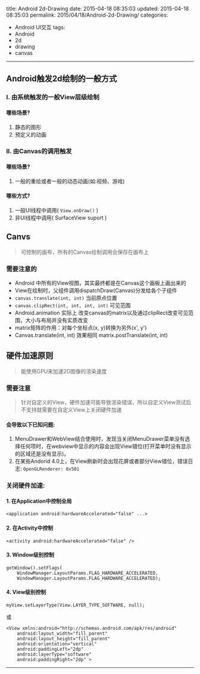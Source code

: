 title: Android 2d-Drawing
date: 2015-04-18 08:35:03
updated: 2015-04-18 08:35:03
permalink: 2015/04/18/Android-2d-Drawing/
categories:
- Android UI交互
tags:
- Android
- 2d
- drawing
- canvas

---

## Android触发2d绘制的一般方式

### I. 由系统触发的一般View层级绘制

#### 哪些场景?

1. 静态的图形
2. 预定义的动画

### II. 由Canvas的调用触发

#### 哪些场景?

1. 一般的重绘或者一般的动态动画(如:视频、游戏)

<!--more-->

#### 哪些方式?

1. 一般UI线程中调用( `View.onDraw()` )
2. 非UI线程中调用( SurfaceView suport )

## Canvs

> 可控制的画布，所有的Canvas绘制调用会保存在画布上

### 需要注意的

- Android 中所有的View视图，其实最终都是在Canvas这个画板上画出来的
- View在绘制时，父组件调用dispatchDraw(Canvas)分发给各个子组件
- `canvas.translate(int, int)` 当前原点位置
- `canvas.clipRect(int, int, int, int)` 可见范围
- Android.animation 实际上 改变canvas的matrix以及通过clipRect改变可见范围，大小与布局并没有实质改变
- matrix矩阵的作用：对每个坐标点(x, y)转换为另外(x', y')
- Canvas.translate(int, int) 效果相同 matrix.postTranslate(int, int)

## 硬件加速原则

> 能使用GPU来加速2D图像的渲染速度

### 需要注意

> 针对自定义的View，硬件加速可能导致渲染错误，所以自定义View测试后不支持就需要在自定义View上关闭硬件加速

#### 会导致以下已知问题:

1. MenuDrawer和WebView结合使用时，发现当关闭MenuDrawer菜单没有选择任何项时，在webview中显示的内容会出现View错位(打开菜单时没有显示的区域还是没有显示)。
2. 在某些Andorid 4.0上，在View刷新时会出现花屏或者部分View错位，错误日志: `OpenGLRenderer: 0x501`

### 关闭硬件加速:

#### 1. 在Application中控制全局

```
<application android:hardwareAccelerated="false" ...>
```

#### 2. 在Activity中控制

```
<activity android:hardwareAccelerated="false" />
```

#### 3. Window级别控制

```
getWindow().setFlags(
    WindowManager.LayoutParams.FLAG_HARDWARE_ACCELERATED,
    WindowManager.LayoutParams.FLAG_HARDWARE_ACCELERATED);
```

#### 4. View级别控制

```
myView.setLayerType(View.LAYER_TYPE_SOFTWARE, null);
```
或
```
<View xmlns:android="http://schemas.android.com/apk/res/android"
    android:layout_width="fill_parent"
    android:layout_height="fill_parent"
    android:orientation="vertical"
    android:paddingLeft="2dp"
    android:layerType="software"
    android:paddingRight="2dp" >
```

---
